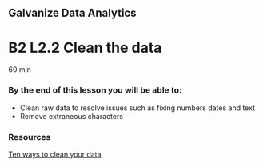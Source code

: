 ## Galvanize Data Analytics
# B2 L2.2 Clean the data

60 min

### By the end of this lesson you will be able to:
* Clean raw data to resolve issues such as fixing numbers dates and text
* Remove extraneous characters


### Resources
[Ten ways to clean your data](https://support.office.com/en-us/article/top-ten-ways-to-clean-your-data-2844b620-677c-47a7-ac3e-c2e157d1db19)



